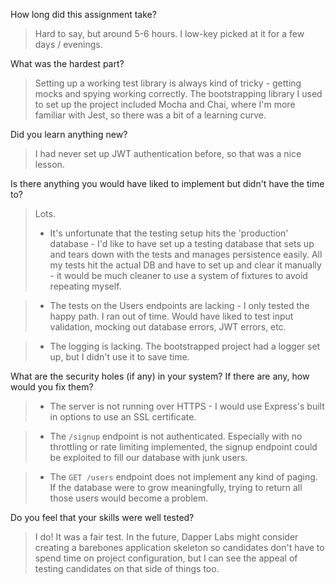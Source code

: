 How long did this assignment take?
> Hard to say, but around 5-6 hours. I low-key picked at it for a few days / evenings.

What was the hardest part?
> Setting up a working test library is always kind of tricky - getting mocks and spying working correctly. The bootstrapping library I used to set up the project included Mocha and Chai, where I'm more familiar with Jest, so there was a bit of a learning curve.

Did you learn anything new?
> I had never set up JWT authentication before, so that was a nice lesson.

Is there anything you would have liked to implement but didn't have the time to?
> Lots.
> - It's unfortunate that the testing setup hits the 'production' database - I'd like to have set up a testing database that sets up and tears down with the tests and manages persistence easily. All my tests hit the actual DB and have to set up and clear it manually - it would be much cleaner to use a system of fixtures to avoid repeating myself.

> - The tests on the Users endpoints are lacking - I only tested the happy path. I ran out of time. Would have liked to test input validation, mocking out database errors, JWT errors, etc.

> - The logging is lacking. The bootstrapped project had a logger set up, but I didn't use it to save time.

What are the security holes (if any) in your system? If there are any, how would you fix them?
> - The server is not running over HTTPS - I would use Express's built in options to use an SSL certificate.

> - The `/signup` endpoint is not authenticated. Especially with no throttling or rate limiting implemented, the signup endpoint could be exploited to fill our database with junk users.

> - The `GET /users` endpoint does not implement any kind of paging. If the database were to grow meaningfully, trying to return all those users would become a problem.

Do you feel that your skills were well tested?
> I do! It was a fair test. In the future, Dapper Labs might consider creating a barebones application skeleton so candidates don't have to spend time on project configuration, but I can see the appeal of testing candidates on that side of things too.